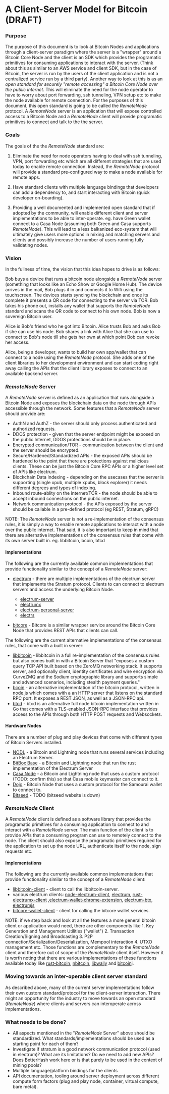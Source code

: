 #  A Client-Server Model for Bitcoin (DRAFT)

### Purpose
The purpose of this document is to look at Bitcoin Nodes and applications through a client-server paradigm where the server is a "wrapper" around a Bitcoin Core Node and the client is an SDK which provides the programatic primitives for consuming applications to interact with the server. (Think about this as similar to an AWS service and client SDK, but in the case of Bitcoin, the server is run by the users of the client application and is not a centralized service run by a third party). Another way to look at this is as an *open standard for securely "remote accessing" a Bitcoin Core Node over the public internet*. This will eliminate the need for the node operator to have to worry about port forwarding, ssh tunneling, VPN setup etc to make the node available for remote connection. For the purposes of this document, this open standard is going to be called the *RemoteNode* protocol. A *RemoteNode* server is an application that will expose controlled access to a Bitcoin Node and a *RemoteNode* client will provide programatic primitives to connect and talk to the the server.


### Goals
The goals of the the *RemoteNode* standard are:

1. Eliminate the need for node operators having to deal with ssh tunneling, VPN, port forwarding etc which are all different strategies that are used today to enable remote connection. Instead, the *RemoteNode* protocol will provide a standard pre-configured way to make a node available for remote apps. 

2. Have standard clients with multiple language bindings that developers can add a dependency to, and start interacting with Bitcoin (quick developer on-boarding). 

3. Providing a well documented and implemented open standard that if adopted by the community, will enable different client and server implementations to be able to inter-operate. eg. have Green wallet connect to a Casa Node (assuming both Green and Casa supports *RemoteNode*). This will lead to a less balkanized eco-system that will ultimately give users more options in mixing and matching servers and clients and possibly increase the number of users running fully validating nodes. 

### Vision
In the fullness of time, the vision that this idea hopes to drive is as follows:

Bob buys a device that runs a bitcoin node alongside a *RemoteNode* server (something that looks like an Echo Show or Google Home Hub). The device arrives in the mail, Bob plugs it in and connects it to Wifi using the touchscreen. The devices starts syncing the blockchain and once its complete it presents a QR code for connecting to the server via TOR. Bob takes his phone out, installs any wallet that supports the *RemoteNode* standard and scans the QR code to connect to his own node. Bob is now a sovereign Bitcoin user. 

Alice is Bob's friend who he got into Bitcoin. Alice trusts Bob and asks Bob if she can use his node. Bob shares a link with Alice that she can use to connect to Bob's node till she gets her own at which point Bob can revoke her access. 

Alice, being a developer, wants to build her own app/wallet that can connect to a node using the *RemoteNode* protocol. She adds one of the client libraries to her development environment and can start coding right away calling the APIs that the client library exposes to connect to an available backend server. 

### *RemoteNode* Server
A *RemoteNode* server is defined as an application that runs alongside a Bitcoin Node and exposes the blockchain data on the node through APIs accessible through the network. Some features that a *RemoteNode* server should provide are:

* AuthN and AuthZ - the server should only process authenticated and authorized requests.
* DDOS protection - given that the server endpoint might be exposed on the public Internet, DDOS protections should be in place.
* Encrypted communication/TOR - communication between the client and the server should be encrypted. 
* Secure/Hardened/Standardized APIs - the exposed APIs should be hardened to the point that there are protections against malicious clients. These can be just the Bitcoin Core RPC APIs or a higher level set of APIs like electrum.
* Blockchain Data Indexing - depending on the usecases that the server is supporting (single xpub, multiple xpubs, block explorer) it needs different degrees and types of indexing. 
* Inbound route-ablity on the internet/TOR - the node should be able to accept inbound connections on the public internet.
* Network communication protocol  - the APIs exposed by the server should be callable in a pre-defined protocol (eg REST, Stratum, gRPC)

NOTE: The *RemoteNode* server is not a re-implementation of the consensus rules, it is simply a way to enable remote applications to interact with a node over the public internet. That said, it is also important to keep in mind that there are alternative implementations of the consensus rules that come with its own server built in. eg. libbitcoin, bcoin, btcd

#### Implementations
The following are the currently available common implementations that provide functionality similar to the concept of a *RemoteNode* server:

* [electrum](https://electrum.org/#home) - there are multiple implementations of the electrum server that implements the Stratum protocol. Clients to can connect to electrum servers and access the underlying Bitcoin Node. 
  * [electrum-server](https://github.com/spesmilo/electrum-server) 
  * [electrumx](https://github.com/kyuupichan/electrumx/)
  * [electrum-personal-server](https://github.com/chris-belcher/electrum-personal-server)
  * [electrs](https://github.com/romanz/electrs)

* [bitcore](https://github.com/bitpay/bitcore) - Bitcore is a similar wrapper service around the Bitcoin Core Node that provides REST APIs that clients can call. 

The following are the current alternative implementations of the consensus rules, that come with a built in server:

* [libbitcoin](https://libbitcoin.org) - libbitcoin in a full re-implementation of the consensus rules but also comes built in with a Bitcoin Server that "exposes a custom query TCP API built based on the ZeroMQ networking stack. It supports server, and optionally client, identity certificates and wire encryption via CurveZMQ and the Sodium cryptographic library and supports simple and advanced scenarios, including stealth payment queries." 
* [bcoin](https://bcoin.io/) - an alternative implementation of the bitcoin protocol, written in node.js which comes with a an HTTP server that listens on the standard RPC port. It exposes a REST JSON, as well as a JSON-RPC api.
* [btcd](https://github.com/btcsuite/btcd) - btcd is an alternative full node bitcoin implementation written in Go that comes with a TLS-enabled JSON-RPC interface that provides access to the APIs through both HTTP POST requests and Websockets.

#### Hardware Nodes
There are a number of plug and play devices that come with different types of Bitcoin Servers installed.

* [NODL](http://nodl.it) - a Bitcoin and Lightning node that runs several services including an Electrum Server. 
* [BitBox Base](https://github.com/digitalbitbox/bitbox-base) - a Bitcoin and Lightning node that run the rust implementation of the Electrum Server
* [Casa Node](https://keys.casa/lightning-bitcoin-node/) - a Bitcoin and Lightning node that uses a custom protocol (TODO: confirm this) so that Casa mobile keymaster can connect to it. 
* [Dojo](https://samouraiwallet.com/dojo) - Bitcoin Node that uses a custom protocol for the Samourai wallet to connect to. 
* [Bitseed](https://bitseed.org/product/bitseed-3/) - TODO (bitseed website is down)

### *RemoteNode* Client
A *RemoteNode* client is defined as a software library that provides the programatic primitives for a consuming application to connect to and interact with a *RemoteNode* server. The main function of the client is to provide APIs that a consuming program can use to remotely connect to the node. The client should also expose the programatic primitives required for the application to set up the node URL, authenticate itself to the node, sign requests etc. 

#### Implementations 
The following are the currently available common implementations that provide functionality similar to the concept of a *RemoteNode* client:

* [libbitcoin-client](https://libbitcoin.org) - client to call the libbitcoin-server. 
* various electrum clients: [node-electrum-client](https://github.com/you21979/node-electrum-client), [electrum](https://github.com/spesmilo/electrum), [rust-electrumx-client](https://github.com/evgeniy-scherbina/rust-electrumx-client) ,[electrum-wallet-chrome-extension](https://github.com/anfedorov/electrum-wallet-chrome-extension), [electrum-btx](https://github.com/LIMXTEC/electrum-btx), [electrumjs](https://github.com/akshatmittal/electrumjs)
* [bitcore-wallet-client](https://github.com/bitpay/bitcore/tree/master/packages/bitcore-wallet-client) - client for calling the bitcore wallet services. 

NOTE: if we step back and look at all the features a more general bitcoin client or application would need, there are other components like 1. Key Generation and Management Utilities ("wallet") 2. Transaction Creation/Signing and Broadcasting 3. P2P connection/Serialization/Deserialization, Mempool interaction 4. UTXO management etc. Those functions are complementary to the *RemoteNode* client and therefore out of scope of the *RemoteNode* client itself. However it is worth noting that there are various implementations of these functions available today like [rust-bitcoin](https://github.com/rust-bitcoin/rust-bitcoin), [nbitcoin](https://github.com/MetacoSA/NBitcoin), [libwally](https://github.com/ElementsProject/libwally-core) and [bitcoinj](https://bitcoinj.github.io). 

### Moving towards an inter-operable client server standard
As described above, many of the current server implementations follow their own custom standard/protocol for the client-server interaction. There might an opportunity for the industry to move towards an open standard (*RemoteNode*) where clients and servers can interoperate across implementations. 

### What needs to be done?
* All aspects mentioned in the "*RemoteNode* Server" above should be standardized. What standards/implementations should be used as a starting point for each of them?
* Investigate if stratum is a good network communication protocol (used in electrum)? What are its limitations? Do we need to add new APIs? Does BetterHash work here or is that purely to be used in the context of mining pools?
* Multiple language/platform bindings for the clients
* API documentation, tooling around server deployment across different compute form factors (plug and play node, container, virtual compute, bare metal). 
